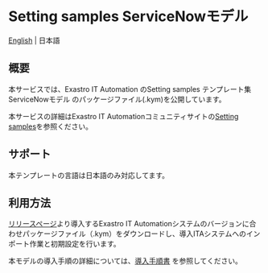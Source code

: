 # Setting samples ServiceNowモデル
[English](README.md) | 日本語

## 概要

本サービスでは、Exastro IT Automation のSetting samples テンプレート集 ServiceNowモデル のパッケージファイル(.kym)を公開しています。

本サービスの詳細はExastro IT Automationコミュニティサイトの[Setting samples](https://exastro-suite.github.io/it-automation-docs/setting-samples_ja.html)を参照ください。

## サポート
本テンプレートの言語は日本語のみ対応してます。

## 利用方法

[リリースページ](https://github.com/exastro-suite/SettingSamples-ServiceNow/releases)より導入するExastro IT Automationシステムのバージョンに合わせパッケージファイル（.kym）をダウンロードし、導入ITAシステムへのインポート作業と初期設定を行います。

本モデルの導入手順の詳細については、[導入手順書](https://exastro-suite.github.io/it-automation-docs/asset/SettingSamples_ja/setting-samples-servicenow-install_ja.pdf) を参照してください。
